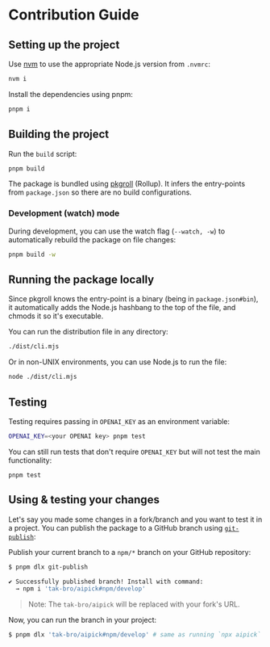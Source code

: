 # Contribution Guide

## Setting up the project

Use [nvm](https://nvm.sh) to use the appropriate Node.js version from `.nvmrc`:

```sh
nvm i
```

Install the dependencies using pnpm:

```sh
pnpm i
```

## Building the project

Run the `build` script:

```sh
pnpm build
```

The package is bundled using [pkgroll](https://github.com/privatenumber/pkgroll) (Rollup). It infers the entry-points from `package.json` so there are no build configurations.

### Development (watch) mode

During development, you can use the watch flag (`--watch, -w`) to automatically rebuild the package on file changes:

```sh
pnpm build -w
```

## Running the package locally

Since pkgroll knows the entry-point is a binary (being in `package.json#bin`), it automatically adds the Node.js hashbang to the top of the file, and chmods it so it's executable.

You can run the distribution file in any directory:

```sh
./dist/cli.mjs
```

Or in non-UNIX environments, you can use Node.js to run the file:

```sh
node ./dist/cli.mjs
```

## Testing

Testing requires passing in `OPENAI_KEY` as an environment variable:

```sh
OPENAI_KEY=<your OPENAI key> pnpm test
```

You can still run tests that don't require `OPENAI_KEY` but will not test the main functionality:

```
pnpm test
```

## Using & testing your changes

Let's say you made some changes in a fork/branch and you want to test it in a project. You can publish the package to a GitHub branch using [`git-publish`](https://github.com/privatenumber/git-publish):

Publish your current branch to a `npm/*` branch on your GitHub repository:

```sh
$ pnpm dlx git-publish

✔ Successfully published branch! Install with command:
  → npm i 'tak-bro/aipick#npm/develop'
```

> Note: The `tak-bro/aipick` will be replaced with your fork's URL.

Now, you can run the branch in your project:

```sh
$ pnpm dlx 'tak-bro/aipick#npm/develop' # same as running `npx aipick`
```
